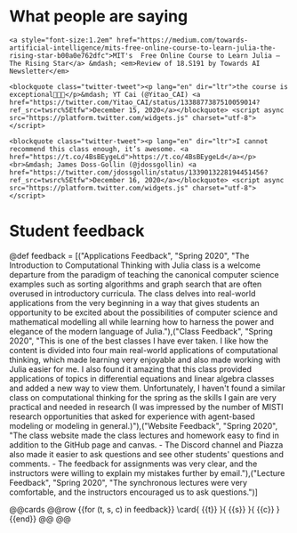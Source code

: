 # What people are saying

~~~
<a style="font-size:1.2em" href="https://medium.com/towards-artificial-intelligence/mits-free-online-course-to-learn-julia-the-rising-star-b00a0e762dfc">MIT's  Free Online Course to Learn Julia — The Rising Star</a> &mdash; <em>Review of 18.S191 by Towards AI Newsletter</em>

<blockquote class="twitter-tweet"><p lang="en" dir="ltr">the course is exceptional🎇🎇🎇</p>&mdash; YT Cai (@Yitao_CAI) <a href="https://twitter.com/Yitao_CAI/status/1338877387510059014?ref_src=twsrc%5Etfw">December 15, 2020</a></blockquote> <script async src="https://platform.twitter.com/widgets.js" charset="utf-8"></script>

<blockquote class="twitter-tweet"><p lang="en" dir="ltr">I cannot recommend this class enough, it’s awesome. <a href="https://t.co/4BsBEygeLd">https://t.co/4BsBEygeLd</a></p><br>&mdash; James Doss-Gollin (@jdossgollin) <a href="https://twitter.com/jdossgollin/status/1339013228194451456?ref_src=twsrc%5Etfw">December 16, 2020</a></blockquote> <script async src="https://platform.twitter.com/widgets.js" charset="utf-8"></script>
~~~

# Student feedback

@def feedback = [("Applications Feedback", "Spring 2020", "The Introduction to Computational Thinking with Julia class is a welcome departure from the paradigm of teaching the canonical computer science examples such as sorting algorithms and graph search that are often overused in introductory curricula. The class delves into real-world applications from the very beginning in a way that gives students an opportunity to be excited about the possibilities of computer science and mathematical modelling all while learning how to harness the power and elegance of the modern language of Julia."),("Class Feedback", "Spring 2020", "This is one of the best classes I have ever taken. I like how the content is divided into four main real-world applications of computational thinking, which made learning very enjoyable and also made working with Julia easier for me. I also found it amazing that this class provided applications of topics in differential equations and linear algebra classes and added a new way to view them. Unfortunately, I haven't found a similar class on computational thinking for the spring as the skills I gain are very practical and needed in research (I was impressed by the number of MISTI research opportunities that asked for experience with agent-based modeling or modeling in general.)"),("Website Feedback", "Spring 2020", "The class website made the class lectures and homework easy to find in addition to the GitHub page and canvas. - The Discord channel and Piazza also made it easier to ask questions and see other students' questions and comments. - The feedback for assignments was very clear, and the instructors were willing to explain my mistakes further by email."),("Lecture Feedback", "Spring 2020", "The synchronous lectures were very comfortable, and the instructors encouraged us to ask questions.")]

@@cards @@row
{{for (t, s, c) in feedback}}
  \card{ {{t}} }{ {{s}} }{ {{c}} }
{{end}}
@@ @@